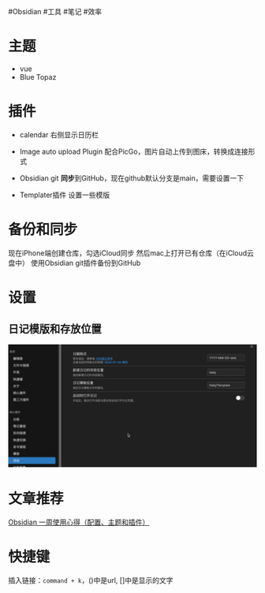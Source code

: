 #Obsidian #工具 #笔记 #效率

# 主题
* vue
* Blue Topaz

# 插件
* calendar
  右侧显示日历栏

* Image auto upload Plugin
  配合PicGo，图片自动上传到图床，转换成连接形式

* Obsidian git
  **同步**到GitHub，现在github默认分支是main，需要设置一下


* Templater插件
  设置一些模版

# 备份和同步
现在iPhone端创建仓库，勾选iCloud同步
然后mac上打开已有仓库（在iCloud云盘中）
使用Obsidian git插件备份到GitHub


# 设置
## 日记模版和存放位置
![image.png](https://raw.githubusercontent.com/guchaolong/articleImgs/master/20230730043916.png)




# 文章推荐
[Obsidian 一周使用心得（配置、主题和插件）](https://zhuanlan.zhihu.com/p/534185171)


# 快捷键
插入链接：`command + k`，()中是url, \[\]中是显示的文字

